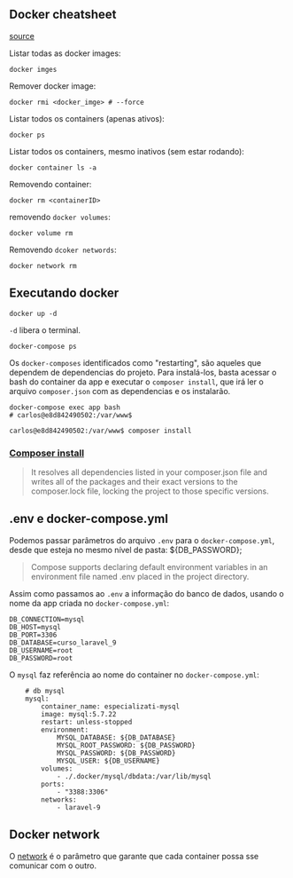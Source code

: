 ## Docker cheatsheet

[source](https://linuxize.com/post/how-to-remove-docker-images-containers-volumes-and-networks/)

Listar todas as docker images:

```commandline
docker imges
```

Remover docker image:

```commandline
docker rmi <docker_imge> # --force
```

Listar todos os containers (apenas ativos):

```commandline
docker ps
```
Listar todos os containers, mesmo inativos (sem estar rodando):

```commandline
docker container ls -a
```

Removendo container:

```commandline
docker rm <containerID>
```

removendo `docker volumes`:

```commandline
docker volume rm
```

Removendo `dcoker networds`:

```commandline
docker network rm 
```

## Executando docker

```shell
docker up -d
```
`-d` libera o terminal.

```shell
docker-compose ps
```

Os `docker-composes` identificados como "restarting", são aqueles que dependem de dependencias do projeto. Para instalá-los, basta acessar o bash do container da app e executar o `composer install`, que irá ler o arquivo `composer.json` com as dependencias e os instalarão.

```shell
docker-compose exec app bash
# carlos@e8d842490502:/var/www$

carlos@e8d842490502:/var/www$ composer install
```


### [Composer install](https://getcomposer.org/doc/01-basic-usage.md#installing-dependencies) 

> It resolves all dependencies listed in your composer.json file and writes all of the packages and their exact versions to the composer.lock file, locking the project to those specific versions.



## .env e docker-compose.yml

Podemos passar parâmetros do arquivo `.env` para o `docker-compose.yml`, desde que esteja no mesmo nível de pasta: ${DB_PASSWORD};

> Compose supports declaring default environment variables in an environment file named .env placed in the project directory. 

Assim como passamos ao `.env` a informação do banco de dados, usando o nome da app criada no `docker-compose.yml`:

```shell
DB_CONNECTION=mysql
DB_HOST=mysql
DB_PORT=3306
DB_DATABASE=curso_laravel_9
DB_USERNAME=root
DB_PASSWORD=root

```

O `mysql` faz referência ao nome do container no `docker-compose.yml`:

```shell
    # db mysql
    mysql:
        container_name: especializati-mysql
        image: mysql:5.7.22
        restart: unless-stopped
        environment: 
            MYSQL_DATABASE: ${DB_DATABASE}
            MYSQL_ROOT_PASSWORD: ${DB_PASSWORD}
            MYSQL_PASSWORD: ${DB_PASSWORD}
            MYSQL_USER: ${DB_USERNAME}
        volumes: 
            - ./.docker/mysql/dbdata:/var/lib/mysql
        ports: 
            - "3388:3306"
        networks: 
            - laravel-9
```

## Docker network

O [network][docker-network] é o parâmetro que garante que cada container possa 
sse comunicar com o outro. 

[docker-network]: https://docs.docker.com/network/